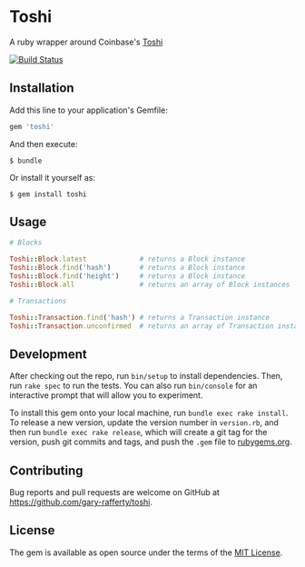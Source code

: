# Toshi

A ruby wrapper around Coinbase's [Toshi](https://toshi.io/)

[![Build Status](https://travis-ci.org/gary-rafferty/toshi.svg?branch=master)](https://travis-ci.org/gary-rafferty/toshi)

## Installation

Add this line to your application's Gemfile:

```ruby
gem 'toshi'
```

And then execute:

    $ bundle

Or install it yourself as:

    $ gem install toshi

## Usage

```ruby
# Blocks

Toshi::Block.latest             # returns a Block instance
Toshi::Block.find('hash')       # returns a Block instance
Toshi::Block.find('height')     # returns a Block instance
Toshi::Block.all                # returns an array of Block instances

# Transactions

Toshi::Transaction.find('hash') # returns a Transaction instance
Toshi::Transaction.unconfirmed  # returns an array of Transaction instances
```

## Development

After checking out the repo, run `bin/setup` to install dependencies. Then, run `rake spec` to run the tests. You can also run `bin/console` for an interactive prompt that will allow you to experiment.

To install this gem onto your local machine, run `bundle exec rake install`. To release a new version, update the version number in `version.rb`, and then run `bundle exec rake release`, which will create a git tag for the version, push git commits and tags, and push the `.gem` file to [rubygems.org](https://rubygems.org).

## Contributing

Bug reports and pull requests are welcome on GitHub at https://github.com/gary-rafferty/toshi.


## License

The gem is available as open source under the terms of the [MIT License](http://opensource.org/licenses/MIT).

